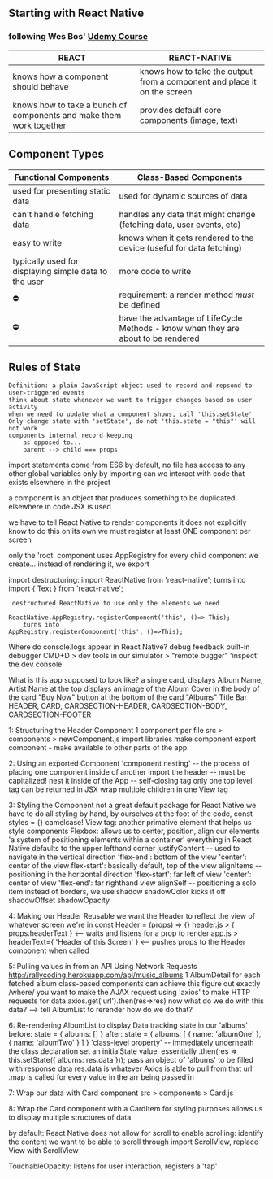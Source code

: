 ## Starting with React Native
### following Wes Bos' [Udemy Course](https://www.udemy.com/the-complete-react-native-and-redux-course/learn/v4/content)

REACT | REACT-NATIVE
----- | -------------
knows how a component should behave | knows how to take the output from a component and place it on the screen
knows how to take a bunch of components and make them work together | provides default core components (image, text)
    
## Component Types

Functional Components | Class-Based Components 
--------------------- | ----------------------
used for presenting static data | used for dynamic sources of data
can't handle fetching data | handles any data that might change (fetching data, user events, etc)
easy to write | knows when it gets rendered to the device (useful for data fetching)
typically used for displaying simple data to the user | more code to write
⛔️ | requirement: a render method _must_ be defined 
⛔️ | have the advantage of LifeCycle Methods - know when they are about to be rendered        



## Rules of State
    Definition: a plain JavaScript object used to record and repsond to user-triggered events
    think about state whenever we want to trigger changes based on user activity
    when we need to update what a component shows, call 'this.setState'
    Only change state with 'setState', do not 'this.state = "this"' will not work
    components internal record keeping
        as opposed to...
        parent --> child === props

import statements come from ES6
by default, no file has access to any other global variables 
only by importing can we interact with code that exists elsewhere in the project

a component is an object that produces something to be duplicated elsewhere in code
JSX is used 

we have to tell React Native to render components
it does not explicitly know to do this on its own
we must register at least ONE component per screen

only the 'root' component uses AppRegistry
for every child component we create...
    instead of rendering it, we export 

import destructuring:
    import ReactNative from 'react-native';
        turns into
    import { Text } from 'react-native';
    
     destructured ReactNative to use only the elements we need

    ReactNative.AppRegistry.registerComponent('this', ()=> This);
        turns into
    AppRegistry.registerComponent('this', ()=>This);

Where do console.logs appear in React Native?
    debug feedback
    built-in debugger
    CMD+D > dev tools in our simulator > "remote bugger"
    'inspect' the dev console 

What is this app supposed to look like?
    a single card, displays Album Name, Artist Name at the top
    displays an image of the Album Cover in the body of the card
    "Buy Now" button at the bottom of the card
    "Albums" Title Bar
        HEADER, 
        CARD, 
        CARDSECTION-HEADER, 
        CARDSECTION-BODY, 
        CARDSECTION-FOOTER

1: Structuring the Header Component
    1 component per file 
    src > components > newComponent.js
    import libraries
    make component
    export component - make available to other parts of the app

2: Using an exported Component
    'component nesting' -- the process of placing one component inside of another
    import the header -- must be capitalized! 
    nest it inside of the App -- self-closing tag
        only one top level tag can be returned in JSX
        wrap multiple children in one View tag

3: Styling the Component
    not a great default package for React Native
    we have to do all styling by hand, by ourselves
    at the foot of the code, const styles = {}
        camelcase! 
    View tag: another primative element that helps us style components
    Flexbox: allows us to center, position, align our elements
        'a system of positioning elements within a container'
        everything in React Native defaults to the upper lefthand corner
        justifyContent -- used to navigate in the vertical direction
            'flex-end': bottom of the view
            'center': center of the view
            flex-start': basically default, top of the view
        alignItems -- positioning in the horizontal direction
            'flex-start': far left of view
            'center': center of view
            'flex-end': far righthand view
        alignSelf -- positioning a solo item
    instead of borders, we use shadow
        shadowColor kicks it off
        shadowOffset
        shadowOpacity 

4: Making our Header Reusable
    we want the Header to reflect the view of whatever screen we're in
    const Header = (props) => {}
    header.js > 
        { props.headerText } <-- waits and listens for a prop to render
    app.js > 
        headerText={ 'Header of this Screen' } <-- pushes props to the Header component when called 

5: Pulling values in from an API
Using Network Requests
http://rallycoding.herokuapp.com/api/music_albums
    1 AlbumDetail for each fetched album
    class-based components can achieve this 
    figure out exactly /where/ you want to make the AJAX request
    using 'axios' to make HTTP requests for data
        axios.get('url').then(res=>res)
    now what do we do with this data? --> tell AlbumList to rerender
        how do we do that?

6: Re-rendering AlbumList to display Data
    tracking state in our 'albums'
    before:
        state = {
            albums: []
        }
    after:
        state = {
            albums: [
                { name: 'albumOne' },
                { name: 'albumTwo' }
            ]
        }
    'class-level property' -- immediately underneath the class declaration
        set an initialState value, essentially 
    .then(res => this.setState({ albums: res.data }));
        pass an object of 'albums' to be filled with response data 
        res.data is whatever Axios is able to pull from that url
    .map is called for every value in the arr being passed in

7: Wrap our data with Card component
    src > components > Card.js

8: Wrap the Card component with a CardItem for styling purposes
    allows us to display multiple structures of data

by default: React Native does not allow for scroll
to enable scrolling:
    identify the content we want to be able to scroll through
    import ScrollView, replace View with ScrollView

TouchableOpacity: listens for user interaction, registers a 'tap'
